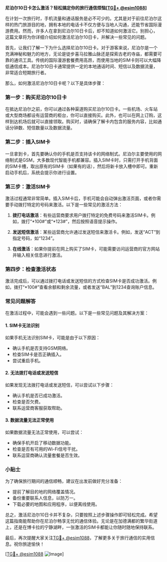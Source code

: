 **尼泊尔10日卡怎么激活？轻松搞定你的旅行通信烦恼[[TG💪+ @esim1088](https://t.me/s/esim1088)]**

在计划一次旅行时，手机流量和通话服务是必不可少的。尤其是对于前往尼泊尔这样的热门旅游目的地，拥有本地的电话卡不仅方便与当地人沟通，还能节省国际漫游费用。然而，许多人在拿到尼泊尔10日卡后，却不知道如何激活它。别担心，这篇文章将为你详细介绍如何激活尼泊尔10日卡，并解决一些常见的问题。

首先，让我们了解一下为什么选择尼泊尔10日卡。对于游客来说，尼泊尔是一个充满神秘和魅力的地方，无论是徒步喜马拉雅山脉还是探索古老的寺庙，都需要可靠的通讯工具。传统的国际漫游套餐费用高昂，而使用当地的SIM卡则可以大幅降低通信成本。尼泊尔10日卡通常提供一定的本地通话时间、短信以及数据流量，非常适合短期旅行者。

那么，如何激活尼泊尔10日卡呢？以下是具体步骤：

### 第一步：购买尼泊尔10日卡

在抵达尼泊尔之前，你可以通过各种渠道购买尼泊尔10日卡。一些机场、火车站或大型商场都设有运营商的柜台，你可以直接购买。此外，也可以在网上订购，这样到达机场后就可以直接领取。购买时，请确保了解卡内包含的服务内容，比如通话分钟数、短信数量以及数据流量。

### 第二步：插入SIM卡

一旦拿到卡，首先要确认你的手机是否支持该卡的网络制式。尼泊尔主要使用的网络制式是GSM，大多数现代智能手机都兼容。插入SIM卡时，只需打开手机背面的SIM卡槽，取出原有的SIM卡（如果有的话），然后将新卡放入槽中即可。重新启动手机后，系统会提示你进行设置。

### 第三步：激活SIM卡

激活过程通常非常简单。插入SIM卡后，手机可能会自动弹出激活页面，或者你需要手动拨打特定的号码来激活。以下是一些常见的激活方法：

1. **拨打电话激活**：有些运营商要求用户拨打特定的免费号码来激活SIM卡。例如，拨打“*100#”或“*123#”，然后按照语音提示操作。
   
2. **发送短信激活**：某些运营商允许通过发送短信来激活卡。例如，发送“ACT”到指定号码，如“1234”。

3. **在线激活**：如果你提前在网上购买了SIM卡，可能需要访问运营商的官方网站并输入相关信息进行激活。

### 第四步：检查激活状态

激活完成后，可以通过拨打电话或发送短信的方式检查SIM卡是否成功激活。例如，拨打“*100#”查看余额和剩余流量，或者发送“BAL”到1234查询账户信息。

### 常见问题解答

在激活过程中，可能会遇到一些问题。以下是一些常见问题及其解决方案：

#### 1. SIM卡无法识别

如果手机无法识别SIM卡，可能是由于以下原因：
- 确认手机是否支持GSM网络。
- 检查SIM卡是否正确插入。
- 尝试重启手机。

#### 2. 无法拨打电话或发送短信

如果发现无法拨打电话或发送短信，可以尝试以下步骤：
- 确认手机是否已成功激活。
- 检查是否欠费。
- 联系运营商客服获取帮助。

#### 3. 数据流量无法正常使用

如果数据流量无法正常使用，可以尝试：
- 确保手机开启了移动数据功能。
- 检查是否有可用的Wi-Fi信号干扰。
- 联系运营商确认流量套餐是否生效。

### 小贴士

为了确保旅行期间的通信顺畅，建议在出发前做好充分准备：
- 提前了解目的地的网络覆盖情况。
- 备份重要联系人信息，以防万一。
- 下载必要的地图和应用程序，以便离线使用。

总之，激活尼泊尔10日卡并不复杂，只要按照上述步骤操作即可轻松完成。希望这篇指南能帮助你在尼泊尔畅享无忧的通信体验。无论是在加德满都的繁华街道上，还是在博卡拉的宁静湖畔，一张激活的SIM卡都能让你随时随地保持联系。

最后，再次提醒大家关注[TG💪+ @esim1088](https://t.me/s/esim1088)，了解更多关于旅行通信的实用信息。祝你旅途愉快！

[[TG💪+ @esim1088](https://t.me/s/esim1088) ![Image](https://i.postimg.cc/4NQfJmqS/Snipaste-2025-05-13-00-14-12.png)]